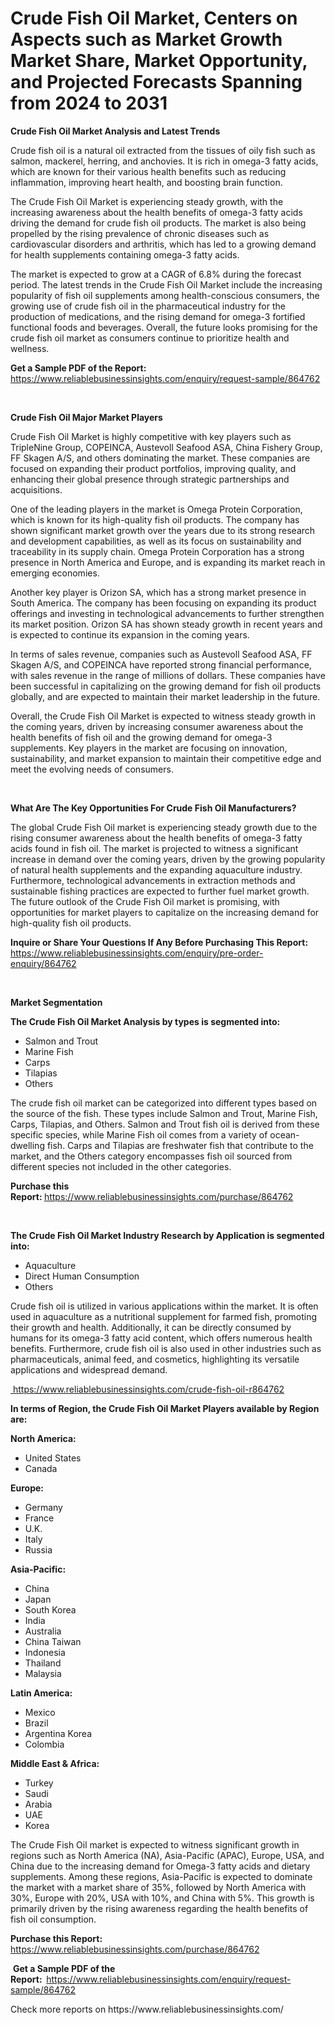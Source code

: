 <p><h1>Crude Fish Oil Market, Centers on Aspects such as Market Growth Market Share, Market Opportunity, and Projected Forecasts Spanning from 2024 to 2031</h1></p><p><strong>Crude Fish Oil Market Analysis and Latest Trends</strong></p>
<p><p>Crude fish oil is a natural oil extracted from the tissues of oily fish such as salmon, mackerel, herring, and anchovies. It is rich in omega-3 fatty acids, which are known for their various health benefits such as reducing inflammation, improving heart health, and boosting brain function.</p><p>The Crude Fish Oil Market is experiencing steady growth, with the increasing awareness about the health benefits of omega-3 fatty acids driving the demand for crude fish oil products. The market is also being propelled by the rising prevalence of chronic diseases such as cardiovascular disorders and arthritis, which has led to a growing demand for health supplements containing omega-3 fatty acids.</p><p>The market is expected to grow at a CAGR of 6.8% during the forecast period. The latest trends in the Crude Fish Oil Market include the increasing popularity of fish oil supplements among health-conscious consumers, the growing use of crude fish oil in the pharmaceutical industry for the production of medications, and the rising demand for omega-3 fortified functional foods and beverages. Overall, the future looks promising for the crude fish oil market as consumers continue to prioritize health and wellness.</p></p>
<p><strong>Get a Sample PDF of the Report:&nbsp;</strong> <a href="https://www.reliablebusinessinsights.com/enquiry/request-sample/864762">https://www.reliablebusinessinsights.com/enquiry/request-sample/864762</a></p>
<p>&nbsp;</p>
<p><strong>Crude Fish Oil Major Market Players</strong></p>
<p><p>Crude Fish Oil Market is highly competitive with key players such as TripleNine Group, COPEINCA, Austevoll Seafood ASA, China Fishery Group, FF Skagen A/S, and others dominating the market. These companies are focused on expanding their product portfolios, improving quality, and enhancing their global presence through strategic partnerships and acquisitions.</p><p>One of the leading players in the market is Omega Protein Corporation, which is known for its high-quality fish oil products. The company has shown significant market growth over the years due to its strong research and development capabilities, as well as its focus on sustainability and traceability in its supply chain. Omega Protein Corporation has a strong presence in North America and Europe, and is expanding its market reach in emerging economies.</p><p>Another key player is Orizon SA, which has a strong market presence in South America. The company has been focusing on expanding its product offerings and investing in technological advancements to further strengthen its market position. Orizon SA has shown steady growth in recent years and is expected to continue its expansion in the coming years.</p><p>In terms of sales revenue, companies such as Austevoll Seafood ASA, FF Skagen A/S, and COPEINCA have reported strong financial performance, with sales revenue in the range of millions of dollars. These companies have been successful in capitalizing on the growing demand for fish oil products globally, and are expected to maintain their market leadership in the future.</p><p>Overall, the Crude Fish Oil Market is expected to witness steady growth in the coming years, driven by increasing consumer awareness about the health benefits of fish oil and the growing demand for omega-3 supplements. Key players in the market are focusing on innovation, sustainability, and market expansion to maintain their competitive edge and meet the evolving needs of consumers.</p></p>
<p>&nbsp;</p>
<p><strong>What Are The Key Opportunities For Crude Fish Oil Manufacturers?</strong></p>
<p><p>The global Crude Fish Oil market is experiencing steady growth due to the rising consumer awareness about the health benefits of omega-3 fatty acids found in fish oil. The market is projected to witness a significant increase in demand over the coming years, driven by the growing popularity of natural health supplements and the expanding aquaculture industry. Furthermore, technological advancements in extraction methods and sustainable fishing practices are expected to further fuel market growth. The future outlook of the Crude Fish Oil market is promising, with opportunities for market players to capitalize on the increasing demand for high-quality fish oil products.</p></p>
<p><strong>Inquire or Share Your Questions If Any Before Purchasing This Report:</strong> <a href="https://www.reliablebusinessinsights.com/enquiry/pre-order-enquiry/864762">https://www.reliablebusinessinsights.com/enquiry/pre-order-enquiry/864762</a></p>
<p>&nbsp;</p>
<p><strong>Market Segmentation</strong></p>
<p><strong>The Crude Fish Oil Market Analysis by types is segmented into:</strong></p>
<p><ul><li>Salmon and Trout</li><li>Marine Fish</li><li>Carps</li><li>Tilapias</li><li>Others</li></ul></p>
<p><p>The crude fish oil market can be categorized into different types based on the source of the fish. These types include Salmon and Trout, Marine Fish, Carps, Tilapias, and Others. Salmon and Trout fish oil is derived from these specific species, while Marine Fish oil comes from a variety of ocean-dwelling fish. Carps and Tilapias are freshwater fish that contribute to the market, and the Others category encompasses fish oil sourced from different species not included in the other categories.</p></p>
<p><strong>Purchase this Report:&nbsp;</strong><a href="https://www.reliablebusinessinsights.com/purchase/864762">https://www.reliablebusinessinsights.com/purchase/864762</a></p>
<p>&nbsp;</p>
<p><strong>The Crude Fish Oil Market Industry Research by Application is segmented into:</strong></p>
<p><ul><li>Aquaculture</li><li>Direct Human Consumption</li><li>Others</li></ul></p>
<p><p>Crude fish oil is utilized in various applications within the market. It is often used in aquaculture as a nutritional supplement for farmed fish, promoting their growth and health. Additionally, it can be directly consumed by humans for its omega-3 fatty acid content, which offers numerous health benefits. Furthermore, crude fish oil is also used in other industries such as pharmaceuticals, animal feed, and cosmetics, highlighting its versatile applications and widespread demand.</p></p>
<p><a href="https://www.reliablebusinessinsights.com/crude-fish-oil-r864762">&nbsp;https://www.reliablebusinessinsights.com/crude-fish-oil-r864762</a></p>
<p><strong>In terms of Region, the Crude Fish Oil Market Players available by Region are:</strong></p>
<p>
    <p> <strong> North America: </strong>
        <ul>
            <li>United States</li>
            <li>Canada</li>
        </ul>
        </p> 
    <p> <strong> Europe: </strong>
        <ul>
            <li>Germany</li>
            <li>France</li>
            <li>U.K.</li>
            <li>Italy</li>
            <li>Russia</li>
        </ul>
        </p> 
    <p> <strong> Asia-Pacific: </strong>
        <ul>
            <li>China</li>
            <li>Japan</li>
            <li>South Korea</li>
            <li>India</li>
            <li>Australia</li>
            <li>China Taiwan</li>
            <li>Indonesia</li>
            <li>Thailand</li>
            <li>Malaysia</li>
        </ul>
        </p> 
    <p> <strong> Latin America: </strong>
        <ul>
            <li>Mexico</li>
            <li>Brazil</li>
            <li>Argentina Korea</li>
            <li>Colombia</li>
        </ul>
        </p> 
    <p> <strong> Middle East & Africa: </strong>
        <ul>
            <li>Turkey</li>
            <li>Saudi</li>
            <li>Arabia</li>
            <li>UAE</li>
            <li>Korea</li>
        </ul>
    </p>
    </p>
<p><p>The Crude Fish Oil market is expected to witness significant growth in regions such as North America (NA), Asia-Pacific (APAC), Europe, USA, and China due to the increasing demand for Omega-3 fatty acids and dietary supplements. Among these regions, Asia-Pacific is expected to dominate the market with a market share of 35%, followed by North America with 30%, Europe with 20%, USA with 10%, and China with 5%. This growth is primarily driven by the rising awareness regarding the health benefits of fish oil consumption.</p></p>
<p><strong>Purchase this Report: </strong><a href="https://www.reliablebusinessinsights.com/purchase/864762">https://www.reliablebusinessinsights.com/purchase/864762</a></p>
<p>&nbsp;<strong>Get a Sample PDF of the Report:&nbsp;&nbsp;</strong><a href="https://www.reliablebusinessinsights.com/enquiry/request-sample/864762">https://www.reliablebusinessinsights.com/enquiry/request-sample/864762</a></p>
<p><strong></strong></p>
<p>Check more reports on https://www.reliablebusinessinsights.com/</p>